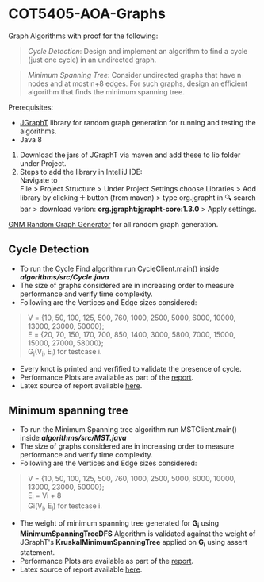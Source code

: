 # COT5405-AOA-Graphs
Graph Algorithms with proof for the following:

> *Cycle Detection*:
Design and implement an algorithm to find a cycle (just one cycle) in an undirected graph.

> *Minimum Spanning Tree*:
Consider undirected graphs that have n nodes and at most n+8 edges. For such graphs, design an efficient algorithm that finds the minimum spanning tree.

Prerequisites:

* [JGraphT](https://jgrapht.org/) library for random graph generation for running and testing the algorithms.
* Java 8


1. Download the jars of JGraphT via maven and add these to lib folder under Project.
2. Steps to add the library in IntelliJ IDE:\
   Navigate to\
   File > Project Structure > Under Project Settings choose Libraries > Add library by clicking :heavy_plus_sign: button (from maven) > type org.jgrapht in :mag: search bar > download verion: **org.jgrapht:jgrapht-core:1.3.0** > Apply settings.

[GNM Random Graph Generator](https://jgrapht.org/javadoc/org.jgrapht.core/org/jgrapht/generate/GnmRandomGraphGenerator.html) for all random graph generation.

## Cycle Detection

* To run the Cycle Find algorithm run CycleClient.main() inside **_algorithms/src/Cycle.java_**
* The size of graphs considered are in increasing order to measure performance and verify time complexity.
* Following are the Vertices and Edge sizes considered:
> V = {10, 50, 100, 125, 500, 760, 1000, 2500, 5000, 6000, 10000, 13000, 23000, 50000};\
> E = {20, 70, 150, 170, 700, 850, 1400, 3000, 5800, 7000, 15000, 15000, 27000, 58000};\
> G<sub>i</sub>(V<sub>i</sub>, E<sub>i</sub>) for testcase i.
* Every knot is printed and verfified to validate the presence of cycle.
* Performance Plots are available as part of the [report](https://github.com/anmollp/COT5405-AOA-Graphs/blob/main/report/CycleFinding.pdf).
* Latex source of report available [here](https://github.com/anmollp/COT5405-AOA-Graphs/blob/main/latex/AoA-Assignment1-Part1.tex).

## Minimum spanning tree

* To run the Minimum Spanning tree algorithm run MSTClient.main() inside **_algorithms/src/MST.java_**
* The size of graphs considered are in increasing order to measure performance and verify time complexity.
* Following are the Vertices and Edge sizes considered:
> V = {10, 50, 100, 125, 500, 760, 1000, 2500, 5000, 6000, 10000, 13000, 23000, 50000};\
> E<sub>i</sub> = Vi + 8 \
> Gi(V<sub>i</sub>, E<sub>i</sub>) for testcase i.
* The weight of minimum spanning tree generated for **G<sub>i</sub>** using **MinimumSpanningTreeDFS** Algorithm is validated against the weight of JGraphT's **KruskalMinimumSpanningTree** applied on **G<sub>i</sub>** using assert statement.
* Performance Plots are available as part of the [report](https://github.com/anmollp/COT5405-AOA-Graphs/blob/main/report/MinimumSpanningTree.pdf).
* Latex source of report available [here](https://github.com/anmollp/COT5405-AOA-Graphs/blob/main/latex/AOA-Assignment1-Part2.tex).
